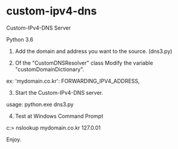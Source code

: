 # custom-ipv4-dns
Custom-IPv4-DNS Server

Python 3.6

1. Add the domain and address you want to the source. (dns3.py)

2. Of the "CustomDNSResolver" class Modify the variable "customDomainDictionary".

  ex:
      'mydomain.co.kr': FORWARDING_IPV4_ADDRESS,

3. Start the Custom-IPv4-DNS server.

  usage: 
      python.exe dns3.py
  
4. Test at Windows Command Prompt

  c:\>
      nslookup mydomain.co.kr 127.0.01


Enjoy.
